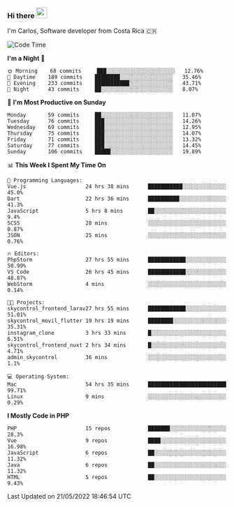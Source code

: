 ### Hi there <img src="https://media.giphy.com/media/hvRJCLFzcasrR4ia7z/giphy.gif" width="25px">

I'm Carlos, Software developer from Costa Rica 🇨🇷

<!--START_SECTION:waka-->
![Code Time](http://img.shields.io/badge/Code%20Time-0%20secs-blue)

**I'm a Night 🦉** 

```text
🌞 Morning    68 commits     ███░░░░░░░░░░░░░░░░░░░░░░   12.76% 
🌆 Daytime    189 commits    ████████░░░░░░░░░░░░░░░░░   35.46% 
🌃 Evening    233 commits    ███████████░░░░░░░░░░░░░░   43.71% 
🌙 Night      43 commits     ██░░░░░░░░░░░░░░░░░░░░░░░   8.07%

```
📅 **I'm Most Productive on Sunday** 

```text
Monday       59 commits     ██░░░░░░░░░░░░░░░░░░░░░░░   11.07% 
Tuesday      76 commits     ███░░░░░░░░░░░░░░░░░░░░░░   14.26% 
Wednesday    69 commits     ███░░░░░░░░░░░░░░░░░░░░░░   12.95% 
Thursday     75 commits     ███░░░░░░░░░░░░░░░░░░░░░░   14.07% 
Friday       71 commits     ███░░░░░░░░░░░░░░░░░░░░░░   13.32% 
Saturday     77 commits     ███░░░░░░░░░░░░░░░░░░░░░░   14.45% 
Sunday       106 commits    █████░░░░░░░░░░░░░░░░░░░░   19.89%

```


📊 **This Week I Spent My Time On** 

```text
💬 Programming Languages: 
Vue.js                   24 hrs 38 mins      ███████████░░░░░░░░░░░░░░   45.0% 
Dart                     22 hrs 36 mins      ██████████░░░░░░░░░░░░░░░   41.3% 
JavaScript               5 hrs 8 mins        ██░░░░░░░░░░░░░░░░░░░░░░░   9.4% 
SCSS                     28 mins             ░░░░░░░░░░░░░░░░░░░░░░░░░   0.87% 
JSON                     25 mins             ░░░░░░░░░░░░░░░░░░░░░░░░░   0.76%

🔥 Editors: 
PhpStorm                 27 hrs 55 mins      ████████████░░░░░░░░░░░░░   50.99% 
VS Code                  26 hrs 45 mins      ████████████░░░░░░░░░░░░░   48.87% 
WebStorm                 4 mins              ░░░░░░░░░░░░░░░░░░░░░░░░░   0.14%

🐱‍💻 Projects: 
skycontrol_frontend_larav27 hrs 55 mins      ████████████░░░░░░░░░░░░░   51.01% 
skycontrol_movil_flutter 19 hrs 19 mins      ████████░░░░░░░░░░░░░░░░░   35.31% 
instagram_clone          3 hrs 33 mins       █░░░░░░░░░░░░░░░░░░░░░░░░   6.51% 
skycontrol_frontend_nuxt 2 hrs 34 mins       █░░░░░░░░░░░░░░░░░░░░░░░░   4.71% 
admin_skycontrol         36 mins             ░░░░░░░░░░░░░░░░░░░░░░░░░   1.1%

💻 Operating System: 
Mac                      54 hrs 35 mins      █████████████████████████   99.71% 
Linux                    9 mins              ░░░░░░░░░░░░░░░░░░░░░░░░░   0.29%

```

**I Mostly Code in PHP** 

```text
PHP                      15 repos            ███████░░░░░░░░░░░░░░░░░░   28.3% 
Vue                      9 repos             ████░░░░░░░░░░░░░░░░░░░░░   16.98% 
JavaScript               6 repos             ██░░░░░░░░░░░░░░░░░░░░░░░   11.32% 
Java                     6 repos             ██░░░░░░░░░░░░░░░░░░░░░░░   11.32% 
HTML                     5 repos             ██░░░░░░░░░░░░░░░░░░░░░░░   9.43%

```



 Last Updated on 21/05/2022 18:46:54 UTC
<!--END_SECTION:waka-->
